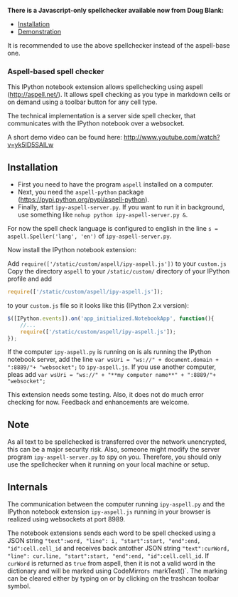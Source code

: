 **There is a Javascript-only spellchecker available now from Doug Blank:**

* [Installation](https://www.youtube.com/watch?v=Km3AtRynWFQ)
* [Demonstration](https://www.youtube.com/watch?v=o4xCp3b4oCw)

It is recommended to use the above spellchecker instead of the aspell-base one.

### Aspell-based spell checker
This IPython notebook extension allows spellchecking using aspell (http://aspell.net/).
It allows spell checking as you type in markdown cells or on demand using a toolbar button for any cell type.

The technical implementation is a server side spell checker, that communicates with the IPython notebook over a websocket.

A short demo video can be found here:
http://www.youtube.com/watch?v=yk5ID5SAlLw

## Installation
* First you need to have the program `aspell` installed on a computer. 
* Next, you need the `aspell-python` package (https://pypi.python.org/pypi/aspell-python).
* Finally, start `ipy-aspell-server.py`. If you want to run it in background, use something like `nohup python ipy-aspell-server.py &`. 

For now the spell check language is configured to english in the line 
`s = aspell.Speller('lang', 'en')` of `ipy-aspell-server.py`.

Now install the IPython notebook extension:

Add `require(['/static/custom/aspell/ipy-aspell.js'])` to your `custom.js` 
Copy the directory `aspell` to your `/static/custom/` directory of your IPython profile and add
```javascript
require(['/static/custom/aspell/ipy-aspell.js']);
```
to your `custom.js` file so it looks like this (IPython 2.x version):

```javascript
$([IPython.events]).on('app_initialized.NotebookApp', function(){
    //...
    require(['/static/custom/aspell/ipy-aspell.js']);
});
```

If the computer `ipy-aspell.py` is running on is als running the IPython notebook server, 
add the line 
`var wsUri = "ws://" + document.domain + ":8889/"+ "websocket";`
to `ipy-aspell.js`.
If you use another computer, pleas add
`var wsUri = "ws://" + "**my computer name**" + ":8889/"+ "websocket";`

This extension needs some testing. Also, it does not do much error checking for now.
Feedback and enhancements are welcome. 
## Note
As all text to be spellchecked is transferred over the network unencrypted, this can be a major security risk. 
Also, someone might modify the server program `ipy-aspell-server.py` to spy on you.
Therefore, you should only use the spellchecker when it running on your local machine or setup.

## Internals
The communication between the computer running `ipy-aspell.py` and the IPython notebook extension `ipy-aspell.js` running in your browser is realized using websockets at port 8989.

The notebook extensions sends each word to be spell checked using a JSON string `"text":word, "line": i, "start":start, "end":end, "id":cell.cell_id` and receives back antother JSON string `"text":curWord, "line": cur.line, "start":start, "end":end, "id":cell.cell_id`.
If `curWord` is returned as `true` from aspell, then it is not a valid word in the dictionary and will be marked using CodeMirror`s `markText()`. The marking can be cleared either by typing on or by clicking on the trashcan toolbar symbol.